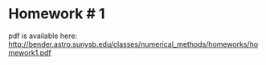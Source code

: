 # Homework # 1

pdf is available here: 
http://bender.astro.sunysb.edu/classes/numerical_methods/homeworks/homework1.pdf

